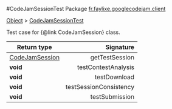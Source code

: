 #CodeJamSessionTest
Package [fr.faylixe.googlecodejam.client](nullfr/faylixe/googlecodejam/client)

[Object]() > [CodeJamSessionTest]()

Test case for {@link CodeJamSession} class.


Return type | Signature
--- | ---:
[CodeJamSession]() | getTestSession
**void** | testContestAnalysis
**void** | testDownload
**void** | testSessionConsistency
**void** | testSubmission
